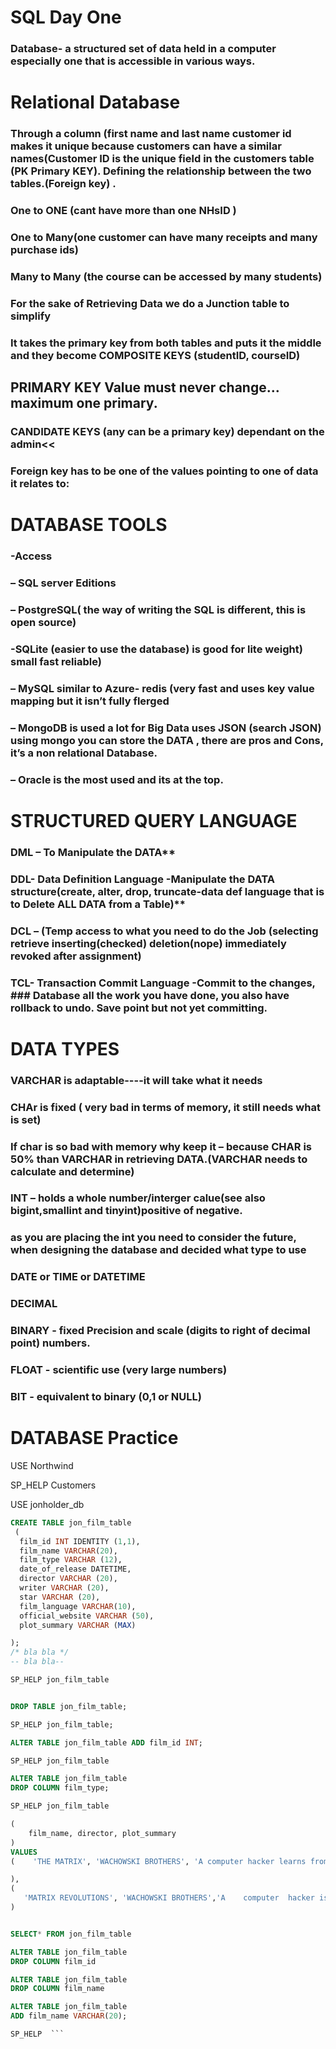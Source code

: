 # SQL Day One

### Database- a structured set of data held in a computer especially one that is accessible in various ways.

# Relational Database

### Through a column (first name and last name customer id makes it unique because customers can have a similar names(Customer ID is the unique field in the customers table (PK Primary KEY). Defining the relationship between the two tables.(Foreign key) .

### One to ONE (cant have more than one NHsID )

### One to Many(one customer can have many receipts and many purchase ids)

### Many to Many (the course can be accessed by many students)

### For the sake of Retrieving Data  we do a Junction table to simplify

### It takes the primary key from both tables and puts it the middle and they become COMPOSITE KEYS (studentID, courseID)

## PRIMARY KEY Value must never change…maximum one primary.

### CANDIDATE KEYS (any can be a primary key) dependant on the admin<<

### Foreign key has to be one of the values pointing to one of data it relates to:

# DATABASE TOOLS


### -Access
### – SQL server Editions
### – PostgreSQL( the way of writing the SQL is different, this is open source)
### -SQLite (easier to use the database) is good for lite weight) small fast reliable)

### – MySQL similar to Azure- redis (very fast and uses key value mapping but it isn’t fully flerged

### – MongoDB is used a lot for Big Data uses JSON (search JSON) using mongo you can store the DATA , there are pros and Cons, it’s a non relational Database.

### – Oracle is the most used and its at the top.


# STRUCTURED QUERY LANGUAGE

### DML – To Manipulate the DATA**
### DDL- Data Definition Language -Manipulate the DATA structure(create, alter, drop, truncate-data def language that is to Delete ALL DATA from a Table)**
### DCL – (Temp access to what you need to do the Job (selecting retrieve inserting(checked) deletion(nope) immediately revoked after assignment)
### TCL- Transaction Commit Language -Commit to the changes, ### Database all the work you have done, you also have rollback to undo. Save point but not yet committing.

# DATA TYPES

### VARCHAR is adaptable----it will take what it needs
### CHAr is fixed ( very bad in terms of memory, it still needs what is set)
### If char is so bad with memory why keep it – because CHAR is 50% than VARCHAR in retrieving DATA.(VARCHAR needs to calculate and determine)

### INT – holds a whole  number/interger calue(see also bigint,smallint and tinyint)positive of negative.
### as you are placing the int you need to consider the future, when designing the database and decided what type to use

### DATE or TIME or DATETIME

### DECIMAL

### BINARY - fixed Precision and scale (digits to right of decimal point) numbers.

### FLOAT - scientific use (very large numbers)

### BIT - equivalent to binary (0,1 or NULL)


# DATABASE Practice

 USE Northwind


 SP_HELP Customers

 USE jonholder_db

 ```SQL 
 CREATE TABLE jon_film_table
  (    
   film_id INT IDENTITY (1,1),
   film_name VARCHAR(20),
   film_type VARCHAR (12),
   date_of_release DATETIME,
   director VARCHAR (20),
   writer VARCHAR (20),
   star VARCHAR (20),
   film_language VARCHAR(10),
   official_website VARCHAR (50),
   plot_summary VARCHAR (MAX)

 );
 /* bla bla */
 -- bla bla--

 SP_HELP jon_film_table


DROP TABLE jon_film_table;

 SP_HELP jon_film_table;

 ALTER TABLE jon_film_table ADD film_id INT;

 SP_HELP jon_film_table

 ALTER TABLE jon_film_table
 DROP COLUMN film_type;

 SP_HELP jon_film_table

 (
     film_name, director, plot_summary
 )
 VALUES
(    'THE MATRIX', 'WACHOWSKI BROTHERS', 'A computer hacker learns from mysterious rebels about the true nature of his  reality and his role in the war against its controllers.'

 ),
 (
    'MATRIX REVOLUTIONS', 'WACHOWSKI BROTHERS','A    computer  hacker is back in the war controllers fighting them to the ultimate city of Zion.'
 )


 SELECT* FROM jon_film_table

 ALTER TABLE jon_film_table
 DROP COLUMN film_id

 ALTER TABLE jon_film_table
 DROP COLUMN film_name

 ALTER TABLE jon_film_table
 ADD film_name VARCHAR(20);

 SP_HELP  ```
